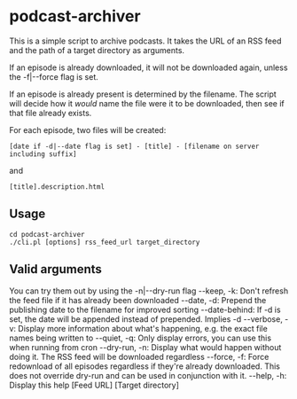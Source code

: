 podcast-archiver
================
This is a simple script to archive podcasts. It takes the URL of an RSS feed and the path of a target directory as arguments.

If an episode is already downloaded, it will not be downloaded again, unless the -f|--force flag is set.

If an episode is already present is determined by the filename. The script will decide how it _would_ name the file were it to be  downloaded, then see if that file already exists.


For each episode, two files will be created:

    [date if -d|--date flag is set] - [title] - [filename on server including suffix]

and

    [title].description.html
    

Usage
-----
    cd podcast-archiver
    ./cli.pl [options] rss_feed_url target_directory
    
    
Valid arguments
---------------
You can try them out by using the -n|--dry-run flag
    --keep,    -k: Don't refresh the feed file if it has already been downloaded
    --date,    -d: Prepend the publishing date to the filename for improved sorting
    --date-behind: If -d is set, the date will be appended instead of prepended. Implies -d
    --verbose, -v: Display more information about what's happening, e.g. the exact file names being written to
    --quiet,   -q: Only display errors, you can use this when running from cron
    --dry-run, -n: Display what would happen without doing it. The RSS feed will be downloaded regardless
    --force,   -f: Force redownload of all episodes regardless if they're already downloaded. This does not override dry-run and can be used in conjunction with it.
    --help,    -h: Display this help
    [Feed URL]
    [Target directory]